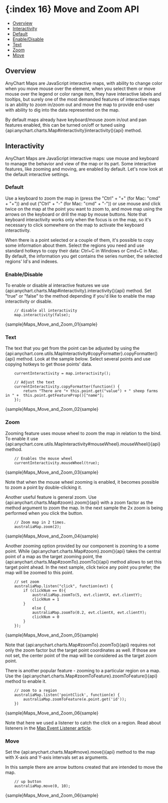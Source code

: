{:index 16}
Move and Zoom API
=================

* [Overview](#overview)
* [Interactivity](#interactivity)
 * [Default](#default)
 * [Enable/Disable](#enable/disable)
 * [Text](#text)
 * [Zoom](#zoom)
 * [Move](#move)

## Overview

AnyChart Maps are JavaScript interactive maps, with ability to change color when you move mouse over the element, when you select them or move mouse over the legend or color range item, they have interactive labels and tooltips, but surely one of the most demanded features of interactive maps is an ability to zoom in/zoom out and move the map to provide end-user with ability to dig into the data represented on the map.

By default maps already have keyboard/mouse zoom in/out and pan features enabled, this can be turned on/off or tuned using {api:anychart.charts.Map#interactivity}interactivity(){api} method.

## Interactivity

AnyChart Maps are JavaScript interactive maps: use mouse and keyboard to manage the behavior and view of the map or its part. Some interactive features, like zooming and moving, are enabled by default. Let's now look at the default interactive settings.

### Default

Use a keyboard to zoom the map in (press the "Ctrl" + "+" (for Mac: "cmd" + "+")) and out ("Ctrl" + "-" (for Mac: "cmd" + "-")) or use mouse and click twice on the map at the point you want to zoom to, and move map using the arrows on the keyboard or drill the map by mouse buttons. Note that keyboard interactivity works only when the focus is on the map, so it's necessary to click somewhere on the map to activate the keyboard interactivity.

When there is a point selected or a couple of them, it's possible to copy some information about them. Select the regions you need and use standard hotkeys to copy their data: Ctrl+C in Windows or Cmd+C in Mac. By default, the information you get contains the series number, the selected regions' Id's and indexes. 

### Enable/Disable

To enable or disable al interactive features we use {api:anychart.charts.Map#interactivity}.interactivity(){api} method. Set "true" or "false" to the method depending if you'd like to enable the map interactivity or disable.

```
    // disable all interactivity
    map.interactivity(false);
```

{sample}Maps\_Move\_and\_Zoom\_01{sample}

### Text

The text that you get from the point can be adjusted by using the {api:anychart.core.utils.MapInteractivity#copyFormatter}.copyFormatter(){api} method. Look at the sample below. Select several points and use copying hotkeys to get those points' data.

```
    currentInteractivity = map.interactivity();

    // Adjust the text
    currentInteractivity.copyFormatter(function() {
        return "There are "+ this.point.get("value") + " sheep farms in " +  this.point.getFeatureProp()["name"];
    });
```

{sample}Maps\_Move\_and\_Zoom\_02{sample}

### Zoom

Zooming feature uses mouse wheel to zoom the map in relation to the bind. To enable it use {api:anychart.core.utils.MapInteractivity#mouseWheel}.mouseWheel(){api} method.

```
    // Enables the mouse wheel
    currentInteractivity.mouseWheel(true);
```

{sample}Maps\_Move\_and\_Zoom\_03{sample}

Note that when the mouse wheel zooming is enabled, it becomes possible to zoom a point by double-clicking it.

Another useful feature is general zoom. Use {api:anychart.charts.Map#zoom}.zoom(){api} with a zoom factor as the method argument to zoom the map. In the next sample the 2x zoom is being performed when you click the button.

```
    // Zoom map in 2 times.
    australiaMap.zoom(2);
```

{sample}Maps\_Move\_and\_Zoom\_04{sample}

Another zooming option provided by our component is zooming to a some point. While {api:anychart.charts.Map#zoom}.zoom(){api} takes the central point of a map as the target zooming point, the {api:anychart.charts.Map#zoomTo}.zoomTo(){api} method allows to set this target point ahead. In the next sample, click twice any point you prefer; the map will be zoomed to this point.

```
    // set zoom
    australiaMap.listen("click", function(evt) {
        if (clickNum == 0){                 
            australiaMap.zoomTo(5, evt.clientX, evt.clientY);
            clickNum = 1
        }
            else {
            australiaMap.zoomTo(0.2, evt.clientX, evt.clientY);
            clickNum = 0
        }
    });
```

{sample}Maps\_Move\_and\_Zoom\_05{sample}

Note that {api:anychart.charts.Map#zoomTo}.zoomTo(){api} requires not only the zoom factor but the target point coordinates as well. If those are not set, the center point of the map will be considered as the target zoom point.

There is another popular feature - zooming to a particular region on a map. Use the {api:anychart.charts.Map#zoomToFeature}.zoomToFeature(){api} method to enable it.

```
    // zoom to a region
    australiaMap.listen('pointClick', function(e) {
        australiaMap.zoomToFeature(e.point.get('id'));
    })
```

{sample}Maps\_Move\_and\_Zoom\_06{sample}

Note that here we used a listener to catch the click on a region. Read about listeners in the [Map Event Listener article](Event_Listeners).

### Move

Set the {api:anychart.charts.Map#move}.move(){api} method to the map with X-axis and Y-axis intervals set as arguments.

In this sample there are arrow buttons created that are intended to move the map.

```
    // up button
    australiaMap.move(0, 10);
```

{sample}Maps\_Move\_and\_Zoom\_06{sample}

